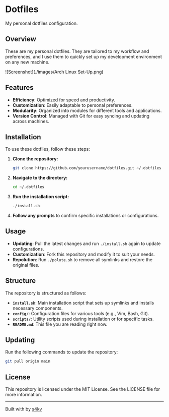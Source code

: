 # Dotfiles

My personal dotfiles configuration.

## Overview

These are my personal dotfiles. They are tailored to my workflow and preferences, and I use them to quickly set up my development environment on any new machine.

![Screenshot](./images/Arch Linux Set-Up.png)

## Features

- **Efficiency**: Optimized for speed and productivity.
- **Customization**: Easily adaptable to personal preferences.
- **Modularity**: Organized into modules for different tools and applications.
- **Version Control**: Managed with Git for easy syncing and updating across machines.

## Installation

To use these dotfiles, follow these steps:

1. **Clone the repository:**

   ```sh
   git clone https://github.com/yourusername/dotfiles.git ~/.dotfiles
   ```

2. **Navigate to the directory:**

   ```sh
   cd ~/.dotfiles
   ```

3. **Run the installation script:**

   ```sh
   ./install.sh
   ```

4. **Follow any prompts** to confirm specific installations or configurations.

## Usage

- **Updating**: Pull the latest changes and run `./install.sh` again to update configurations.
- **Customization**: Fork this repository and modify it to suit your needs.
- **Repolution**: Run `./polute.sh` to remove all symlinks and restore the original files.

## Structure

The repository is structured as follows:

- **`install.sh`**: Main installation script that sets up symlinks and installs necessary components.
- **`config/`**: Configuration files for various tools (e.g., Vim, Bash, Git).
- **`scripts/`**: Utility scripts used during installation or for specific tasks.
- **`README.md`**: This file you are reading right now.

## Updating

Run the following commands to update the repository:

```sh
git pull origin main
```

## License

This repository is licensed under the MIT License. See the LICENSE file for more information.

---

Built with by [s4kv](https://github.com/s4kv)
